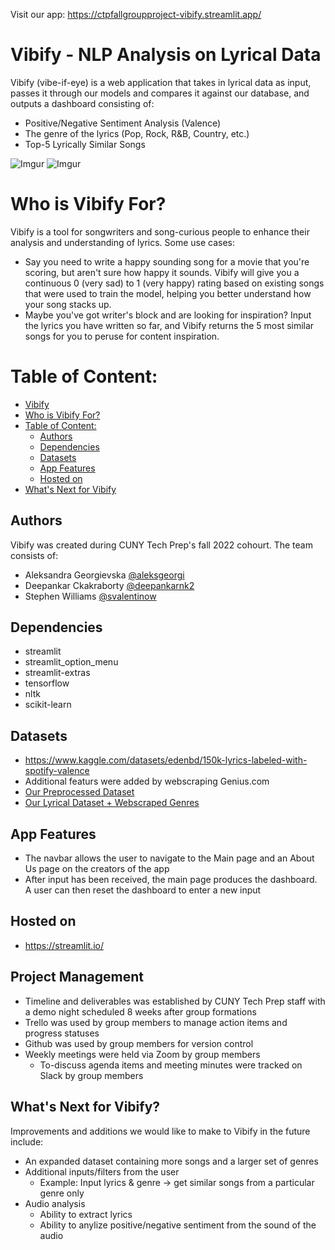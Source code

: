 Visit our app: https://ctpfallgroupproject-vibify.streamlit.app/ 

# Vibify - NLP Analysis on Lyrical Data

Vibify (vibe-if-eye) is a web application that takes in lyrical data as input, passes it through our models and compares it against our database, and outputs a dashboard consisting of:

- Positive/Negative Sentiment Analysis (Valence)
- The genre of the lyrics (Pop, Rock, R&B, Country, etc.)
- Top-5 Lyrically Similar Songs

![Imgur](https://i.imgur.com/iAQgbMP.png)
![Imgur](https://i.imgur.com/hxFR4UZ.png)

# Who is Vibify For?
Vibify is a tool for songwriters and song-curious people to enhance their analysis and understanding of lyrics. Some use cases:
- Say you need to write a happy sounding song for a movie that you're scoring, but aren't sure how happy it sounds. Vibify will give you a continuous 0 (very sad) to 1 (very happy) rating based on existing songs that were used to train the model, helping you better understand how your song stacks up. 
- Maybe you've got writer's block and are looking for inspiration? Input the lyrics you have written so far, and Vibify returns the 5 most similar songs for you to peruse for content inspiration. 


# Table of Content:
- [Vibify](#vibify)
- [Who is Vibify For?](#who-is-vibify-for)
- [Table of Content:](#table-of-content)
  - [Authors](#authors)
  - [Dependencies](#dependencies)
  - [Datasets](#datasets)
  - [App Features](#app-features)
  - [Hosted on ](#hosted-on-)
- [What's Next for Vibify](#whats-next) 


## Authors

Vibify was created during CUNY Tech Prep's fall 2022 cohourt. The team consists of:

- Aleksandra Georgievska [@aleksgeorgi](https://github.com/aleksgeorgi)
- Deepankar Ckakraborty [@deepankarnk2](https://github.com/deepankarck2)
- Stephen Williams [@svalentinow](https://github.com/Svalentinow)

## Dependencies

- streamlit
- streamlit_option_menu
- streamlit-extras
- tensorflow
- nltk
- scikit-learn


## Datasets
- https://www.kaggle.com/datasets/edenbd/150k-lyrics-labeled-with-spotify-valence 
- Additional featurs were added by webscraping Genius.com
- [Our Preprocessed Dataset](https://drive.google.com/file/d/1Txh9TCzWfEc9ermiwQqYAljGyfml1Pxj/view?usp=share_link)
- [Our Lyrical Dataset + Webscraped Genres](https://drive.google.com/file/d/1w_OoHoDnicfSF3evibndVeDATbBzMI7K/view?usp=share_link)


## App Features

- The navbar allows the user to navigate to the Main page and an About Us page on the creators of the app
- After input has been received, the main page produces the dashboard. A user can then reset the dashboard to enter a new input


## Hosted on 

- https://streamlit.io/

## Project Management
- Timeline and deliverables was established by CUNY Tech Prep staff with a demo night scheduled 8 weeks after group formations
- Trello was used by group members to manage action items and progress statuses 
- Github was used by group members for version control 
- Weekly meetings were held via Zoom by group members
  - To-discuss agenda items and meeting minutes were tracked on Slack by group members


## What's Next for Vibify?

Improvements and additions we would like to make to Vibify in the future include:

- An expanded dataset containing more songs and a larger set of genres
- Additional inputs/filters from the user
  - Example: Input lyrics & genre -> get similar songs from a particular genre only 
- Audio analysis 
  -  Ability to extract lyrics 
  -  Ability to anylize positive/negative sentiment from the sound of the audio 





